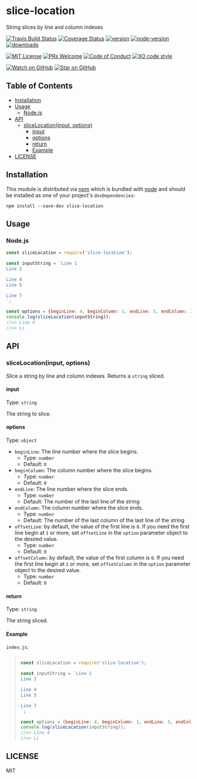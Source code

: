 # slice-location

String slices by line and column indexes

[![Travis Build Status](https://travis-ci.org/forresst/slice-location.svg?branch=master)](https://travis-ci.org/forresst/slice-location)
[![Coverage Status](https://coveralls.io/repos/github/forresst/slice-location/badge.svg)](https://coveralls.io/github/forresst/slice-location)
[![version](https://img.shields.io/npm/v/slice-location.svg?style=flat-square)](https://www.npmjs.com/package/slice-location)
[![node-version](https://img.shields.io/badge/node-%3E%3D%208.0-orange.svg?style=flat-square)](https://nodejs.org)
[![downloads](https://img.shields.io/npm/dm/slice-location.svg?style=flat-square)](http://npm-stat.com/charts.html?package=slice-location)

[![MIT License](https://img.shields.io/npm/l/slice-location.svg?style=flat-square)](https://github.com/forresst/slice-location/blob/master/LICENSE)
[![PRs Welcome](https://img.shields.io/badge/PRs-welcome-brightgreen.svg?style=flat-square)](http://makeapullrequest.com)
[![Code of Conduct](https://img.shields.io/badge/code%20of-conduct-ff69b4.svg?style=flat-square)](https://github.com/forresst/slice-location/blob/master/CODE_OF_CONDUCT.md)
[![XO code style](https://img.shields.io/badge/code_style-XO-5ed9c7.svg)](https://github.com/xojs/xo)

[![Watch on GitHub](https://img.shields.io/github/watchers/forresst/slice-location.svg?style=social)](https://github.com/forresst/slice-location/watchers)
[![Star on GitHub](https://img.shields.io/github/stars/forresst/slice-location.svg?style=social)](https://github.com/forresst/slice-location/stargazers)


## Table of Contents

<!-- ⛔️ AUTO-GENERATED-CONTENT:START (TOC) -->
- [Installation](#installation)
- [Usage](#usage)
  * [Node.js](#nodejs)
- [API](#api)
  * [sliceLocation(input, options)](#slicelocationinput-options)
    + [input](#input)
    + [options](#options)
    + [return](#return)
    + [Example](#example)
- [LICENSE](#license)
<!-- ⛔️ AUTO-GENERATED-CONTENT:END -->

## Installation

This module is distributed via [npm](https://www.npmjs.com/) which is bundled with [node](https://nodejs.org) and should be installed as one of your project's `devDependencies`:

```console
npm install --save-dev slice-location
```

## Usage

### Node.js

```js
const sliceLocation = require('slice-location');

const inputString = `Line 1
Line 2

Line 4
Line 5

Line 7
`;

const options = {beginLine: 4, beginColumn: 1, endLine: 5, endColumn: 2, offsetLine: 1, offsetColumn: 1};
console.log(sliceLocation(inputString));
//=> Line 4
//=> Li
```

## API

### sliceLocation(input, options)

Slice a string by line and column indexes. Returns a `string` sliced.

#### input

Type: `string`

The string to slice.

#### options

Type: `object`

- `beginLine`: The line number where the slice begins.
  - Type: `number`
  - Default: `0`
- `beginColumn`: The column number where the slice begins.
  - Type: `number`
  - Default: `0`
- `endLine`: The line number where the slice ends.
  - Type: `number`
  - Default: The number of the last line of the string
- `endColumn`: The column number where the slice ends.
  - Type: `number`
  - Default: The number of the last column of the last line of the string
- `offsetLine`: by default, the value of the first line is `0`. If you need the first line begin at `1` or more, set `offsetLine` in the `option` parameter object to the desired value.
  - Type: `number`
  - Default: `0`
- `offsetColumn`: by default, the value of the first column is `0`. If you need the first line begin at `1` or more, set `offsetColumn` in the `option` parameter object to the desired value.
  - Type: `number`
  - Default: `0`

#### return

Type: `string`

The string sliced.

#### Example

`index.js`:

> ```js
>
> const sliceLocation = require('slice-location');
>
> const inputString = `Line 1
> Line 2
>
> Line 4
> Line 5
>
> Line 7
> `;
>
> const options = {beginLine: 4, beginColumn: 1, endLine: 5, endColumn: 2, offsetLine: 1, offsetColumn: 1};
> console.log(sliceLocation(inputString));
> //=> Line 4
> //=> Li
> ```

## LICENSE

<!-- ⛔️ AUTO-GENERATED-CONTENT:START (PKGJSON:template=${license}) -->
MIT
<!-- ⛔️ AUTO-GENERATED-CONTENT:END -->
